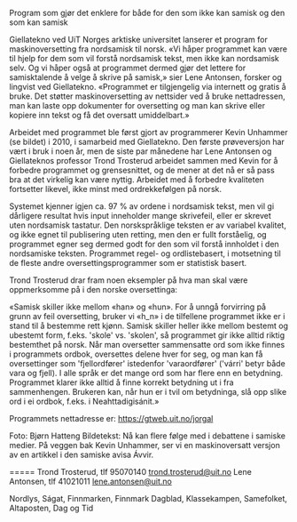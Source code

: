 

Program som gjør det enklere for både for den som ikke kan samisk og den som kan samisk 


Giellatekno ved UiT Norges arktiske universitet lanserer et program for maskinoversetting fra nordsamisk til norsk. «Vi håper programmet kan være til hjelp for dem som vil forstå nordsamisk tekst, men ikke kan nordsamisk selv. Og vi håper også at programmet dermed gjør det lettere for samisktalende å velge å skrive på samisk,» sier Lene Antonsen, forsker og lingvist ved Giellatekno. «Programmet er tilgjengelig via internett og gratis å bruke. Det støtter maskinoversetting av nettsider ved å bruke nettadressen, man kan laste opp dokumenter for oversetting og man kan skrive eller kopiere inn tekst og få det oversatt umiddelbart.»


Arbeidet med programmet ble først gjort av programmerer Kevin Unhammer (se bildet) i 2010, i samarbeid med Giellatekno. Den første prøveversjon har vært i bruk i noen år, men de siste par månedene har Lene Antonsen og Giellateknos professor Trond Trosterud arbeidet sammen med Kevin for å forbedre programmet og grensesnittet, og de mener at det nå er så pass bra at det virkelig kan være nyttig. Arbeidet med å forbedre kvaliteten fortsetter likevel, ikke minst med ordrekkefølgen på norsk.


Systemet kjenner igjen ca. 97 % av ordene i nordsamisk tekst, men vil gi dårligere resultat hvis input inneholder mange skrivefeil, eller er skrevet uten nordsamisk tastatur. Den norskspråklige teksten er av variabel kvalitet, og ikke egnet til publisering uten retting, men den er fullt forståelig, og programmet egner seg dermed godt for den som vil forstå innholdet i den nordsamiske teksten. Programmet regel- og ordlistebasert, i motsetning til de fleste andre oversettingsprogrammer som er statistisk basert.




Trond Trosterud drar fram noen eksempler på hva man skal være oppmerksomme på i den norske oversettinga:


«Samisk skiller ikke mellom «han» og «hun». For å unngå forvirring på grunn av feil oversetting, bruker vi «h_n» i de tilfellene programmet ikke er i stand til å bestemme rett kjønn. Samisk skiller heller ikke mellom bestemt og ubestemt form, f.eks. 'skole' vs. 'skolen', så programmet gir ikke alltid riktig bestemthet på norsk. Når man oversetter sammensatte ord som ikke finnes i programmets ordbok, oversettes  delene hver for seg, og man kan få oversettinger som 'fjellordfører' istedenfor 'varaordfører' ('várri' betyr både vara og fjell). I alle språk er det mange ord som har flere enn en betydning. Programmet klarer ikke alltid å finne korrekt betydning ut i fra sammenhengen. Brukeren kan, når hun er i tvil om betydninga, slå opp slike ord i ei ordbok, f.eks. i Neahttadigisánit.»


Programmets nettadresse er: https://gtweb.uit.no/jorgal


Foto: Bjørn Hatteng
Bildetekst: 
Nå kan flere følge med i debattene i samiske medier. På veggen bak Kevin Unhammer, ser vi en maskinoversatt versjon av en artikkel i den samiske avisa Ávvir.




=====
Trond Trosterud, tlf 95070140
trond.trosterud@uit.no
Lene Antonsen, tlf 41021011
lene.antonsen@uit.no




Nordlys, Ságat, Finnmarken, Finnmark Dagblad, Klassekampen, Samefolket, Altaposten, Dag og Tid








